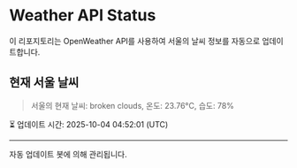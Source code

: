 
# Weather API Status

이 리포지토리는 OpenWeather API를 사용하여 서울의 날씨 정보를 자동으로 업데이트합니다.

## 현재 서울 날씨
> 서울의 현재 날씨: broken clouds, 온도: 23.76°C, 습도: 78%

⏳ 업데이트 시간: 2025-10-04 04:52:01 (UTC)

---
자동 업데이트 봇에 의해 관리됩니다.
